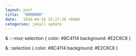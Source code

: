 ```yaml
---
layout: post
title:  "RRRRRRR"
date:   2016-04-16 15:27:36 +0800
categories: jekyll update
---
```

  & ::-moz-selection {
    color: #8C4114
    background: #E2C8C8
  }

  & ::selection {
    color: #8C4114
    background: #E2C8C8
  }
